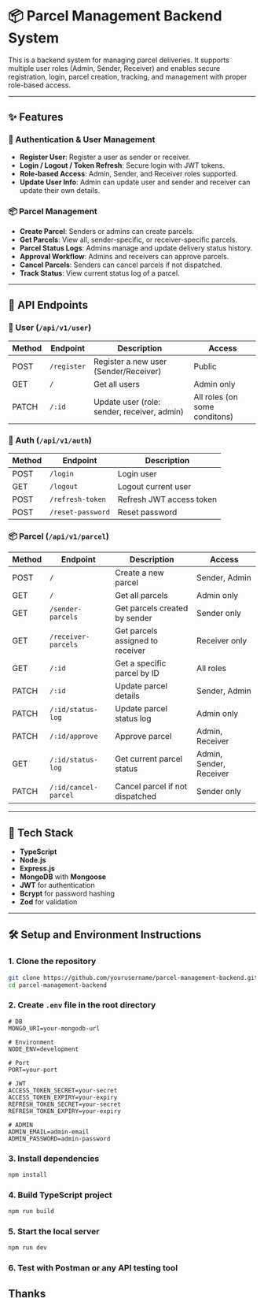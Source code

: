 # 📦 Parcel Management Backend System

This is a backend system for managing parcel deliveries. It supports multiple user roles (Admin, Sender, Receiver) and enables secure registration, login, parcel creation, tracking, and management with proper role-based access.

---

## ✨ Features

### 🔐 Authentication & User Management

* **Register User**: Register a user as sender or receiver.
* **Login / Logout / Token Refresh**: Secure login with JWT tokens.
* **Role-based Access**: Admin, Sender, and Receiver roles supported.
* **Update User Info**: Admin can update user and sender and receiver can update their own details.

### 📦 Parcel Management

* **Create Parcel**: Senders or admins can create parcels.
* **Get Parcels**: View all, sender-specific, or receiver-specific parcels.
* **Parcel Status Logs**: Admins manage and update delivery status history.
* **Approval Workflow**: Admins and receivers can approve parcels.
* **Cancel Parcels**: Senders can cancel parcels if not dispatched.
* **Track Status**: View current status log of a parcel.

---

## 🧪 API Endpoints

### 👤 User (`/api/v1/user`)

| Method | Endpoint    | Description                                 | Access     |
| ------ | ----------- | ------------------------------------------- | ---------- |
| POST   | `/register` | Register a new user (Sender/Receiver)       | Public     |
| GET    | `/`         | Get all users                               | Admin only |
| PATCH  | `/:id`      | Update user (role: sender, receiver, admin) | All roles (on some conditons) |

### 🔐 Auth (`/api/v1/auth`)

| Method | Endpoint          | Description              |
| ------ | ----------------- | ------------------------ |
| POST   | `/login`          | Login user               |
| GET    | `/logout`         | Logout current user      |
| POST   | `/refresh-token`  | Refresh JWT access token |
| POST   | `/reset-password` | Reset password           |

### 📦 Parcel (`/api/v1/parcel`)

| Method | Endpoint             | Description                      | Access                  |
| ------ | -------------------- | -------------------------------- | ----------------------- |
| POST   | `/`                  | Create a new parcel              | Sender, Admin           |
| GET    | `/`                  | Get all parcels                  | Admin only              |
| GET    | `/sender-parcels`    | Get parcels created by sender    | Sender only             |
| GET    | `/receiver-parcels`  | Get parcels assigned to receiver | Receiver only           |
| GET    | `/:id`               | Get a specific parcel by ID      | All roles               |
| PATCH  | `/:id`               | Update parcel details            | Sender, Admin           |
| PATCH  | `/:id/status-log`    | Update parcel status log         | Admin only              |
| PATCH  | `/:id/approve`       | Approve parcel                   | Admin, Receiver         |
| GET    | `/:id/status-log`    | Get current parcel status        | Admin, Sender, Receiver |
| PATCH  | `/:id/cancel-parcel` | Cancel parcel if not dispatched  | Sender only             |

---

## 🧰 Tech Stack

* **TypeScript**
* **Node.js**
* **Express.js**
* **MongoDB** with **Mongoose**
* **JWT** for authentication
* **Bcrypt** for password hashing
* **Zod** for validation

---

## 🛠️ Setup and Environment Instructions

### 1. Clone the repository

```bash
git clone https://github.com/yourusername/parcel-management-backend.git
cd parcel-management-backend
```

### 2. Create `.env` file in the root directory

```env
# DB
MONGO_URI=your-mongodb-url

# Environment
NODE_ENV=development

# Port
PORT=your-port

# JWT
ACCESS_TOKEN_SECRET=your-secret
ACCESS_TOKEN_EXPIRY=your-expiry
REFRESH_TOKEN_SECRET=your-secret
REFRESH_TOKEN_EXPIRY=your-expiry

# ADMIN
ADMIN_EMAIL=admin-email
ADMIN_PASSWORD=admin-password
```

### 3. Install dependencies

```bash
npm install
```

### 4. Build TypeScript project

```bash
npm run build
```

### 5. Start the local server

```bash
npm run dev
```

### 6. Test with Postman or any API testing tool

## Thanks